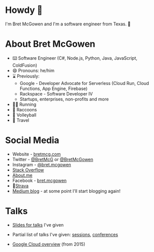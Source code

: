 # Howdy 👋 
I'm Bret McGowen and I'm a software engineer from Texas. 🤠

# About Bret McGowen 
- ⌨️ Software Engineer (C#, Node.js, Python, Java, JavaScript, ColdFusion)
- 😄 Pronouns: he/him
- ⌛ Previously:
  - Google - Developer Advocate for Serverless (Cloud Run, Cloud Functions, App Engine, Firebase)
  - Rackspace - Software Developer IV
  - Startups, enterprises, non-profits and more
- 🏃‍♂️ Running
- 🦝 Raccoons
- 🏐 Volleyball
- 🛫 Travel

# Social Media
- Website - [bretmcg.com](https://bretmcg.com/)
- Twitter - [@BretMcG](https://twitter.com/BretMcG) or [@BretMcGowen](https://twitter.com/BretMcGowen)
- Instagram - [@bret.mcgowen](https://instagram.com/bret.mcgowen)
- [Stack Overflow](https://stackoverflow.com/users/768693/bret-mcgowen)
- [About.me](https://about.me/bret.mcgowen)
- Facebook - [bret.mcgowen](https://www.facebook.com/bret.mcgowen)
- 🏃[Strava](https://www.strava.com/athletes/4998047)
- [Medium blog](https://medium.com/@bretmcg/about) - at some point I'll start blogging again!

# Talks
- [Slides for talks](https://www.slideshare.net/bretmc) I've given
- Partial list of talks I've given:
    [sessions](https://sessionize.com/bretmcg/), [conferences](https://techconf.me/speakers/379)

- [Google Cloud overview](https://www.youtube.com/watch?v=IViUMN1PcTs) (from 2015)
